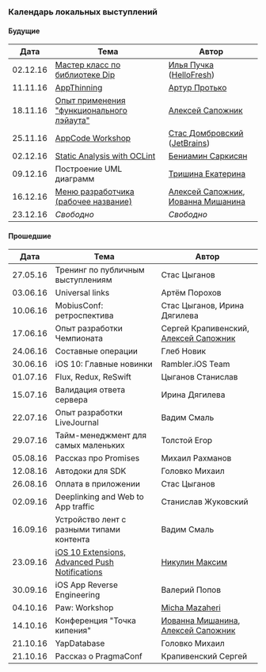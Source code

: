 ### Календарь локальных выступлений

#### Будущие

| Дата        | Тема           | Автор  |
| ------------- |-------------| -----|
| 02.12.16      | [Мастер класс по библиотеке Dip](https://github.com/rambler-ios/team/issues/73)      |   [Илья Пучка](http://ilya.puchka.me/) ([HelloFresh](https://www.hellofresh.nl)) |
| 11.11.16      | [AppThinning](https://github.com/rambler-ios/team/issues/64)      |   [Артур Протько](https://github.com/akkrat) |
| 18.11.16      | [Опыт применения "функционального лэйаута"](https://github.com/rambler-ios/team/issues/74) | [Алексей Сапожник](https://github.com/Sapozhnik)  |
| 25.11.16      | [AppCode Workshop](https://github.com/rambler-ios/team/issues/72)      |  [Стас Домбровский](https://github.com/yeswolf) ([JetBrains](https://www.jetbrains.com/objc/)) |
| 02.12.16      | [Static Analysis with OCLint](https://github.com/rambler-ios/team/issues/57)      |  [Бениамин Саркисян](https://github.com/Beniamiiin)  |
| 09.12.16      | Построение UML диаграмм       |   [Тришина Екатерина](https://github.com/rinarish) |
| 16.12.16      | [Меню разработчика (рабочее название)](https://github.com/rambler-ios/team/issues/6) | [Алексей Сапожник](https://github.com/Sapozhnik), [Иованна Мишанина](https://github.com/iovannapopova)  |
| 23.12.16      | *Свободно* | *Свободно*  |

#### Прошедшие

| Дата        | Тема           | Автор  |
| ------------- |-------------| -----|
| 27.05.16      | Тренинг по публичным выступлениям | Стас Цыганов |
| 03.06.16      | Universal links      |   Артём Порохов |
| 10.06.16      | MobiusConf: ретроспектива      |    Стас Цыганов, Ирина Дягилева |
| 17.06.16      | Опыт разработки Чемпионата      |    Сергей Крапивенский, [Алексей Сапожник](https://github.com/Sapozhnik) |
| 24.06.16      | Составные операции      |   Глеб Новик |
| 30.06.16      | iOS 10: Главные новинки      |  Rambler.iOS Team  |
| 01.07.16      | Flux, Redux, ReSwift      |  Цыганов Станислав  |
| 15.07.16      | Валидация ответа сервера | Ирина Дягилева |
| 22.07.16      | Опыт разработки LiveJournal      |   Вадим Смаль |
| 29.07.16      | Тайм-менеджмент для самых маленьких     |  Толстой Егор |
| 05.08.16      | Рассказ про Promises      |   Михаил Рахманов |
| 12.08.16      | Автодоки для SDK      |   Головко Михаил |
| 26.08.16      | Оплата в приложении | Стас Цыганов |
| 02.09.16      | Deeplinking and Web to App traffic      | Станислав Жуковский  |
| 16.09.16      | Устройство лент с разными типами контента      |Вадим Смаль |
| 23.09.16      | [iOS 10 Extensions, Advanced Push Notifications](https://github.com/rambler-ios/team/issues/61)     |   [Никулин Максим](https://github.com/atom-wintermute) |
| 30.09.16      | iOS App Reverse Engineering      |   Валерий Попов |
| 04.10.16      | Paw: Workshop  |   [Micha Mazaheri](https://github.com/mittsh) |
| 14.10.16      | Конференция "Точка кипения"      |   [Иованна Мишанина](https://github.com/iovannapopova), [Алексей Сапожник](https://github.com/Sapozhnik) |
| 21.10.16      | YapDatabase      |   Головко Михаил |
| 21.10.16      | Рассказ о PragmaConf      |   Крапивенский Сергей |
